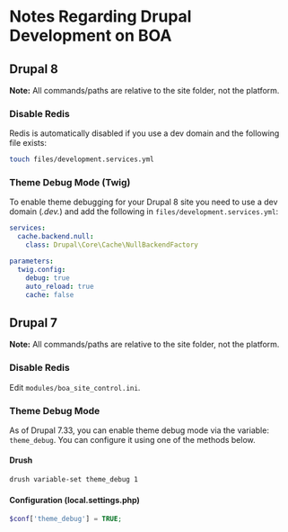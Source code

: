 
# Notes Regarding Drupal Development on BOA

## Drupal 8

**Note:** All commands/paths are relative to the site folder, not the platform.

### Disable Redis

Redis is automatically disabled if you use a dev domain and the following file exists:
```sh
touch files/development.services.yml
```

### Theme Debug Mode (Twig)

To enable theme debugging for your Drupal 8 site you need to use a dev domain (*.dev.*) and add the following in `files/development.services.yml`:

```yaml
services:
  cache.backend.null:
    class: Drupal\Core\Cache\NullBackendFactory

parameters:
  twig.config:
    debug: true
    auto_reload: true
    cache: false
```

## Drupal 7

**Note:** All commands/paths are relative to the site folder, not the platform.

### Disable Redis

Edit `modules/boa_site_control.ini`.

### Theme Debug Mode

As of Drupal 7.33, you can enable theme debug mode via the variable: `theme_debug`. You can configure it using one of the methods below.

#### Drush

```sh
drush variable-set theme_debug 1
```

#### Configuration (local.settings.php)

```php
$conf['theme_debug'] = TRUE;
```

